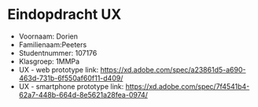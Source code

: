 # Eindopdracht UX

- Voornaam: Dorien
- Familienaam:Peeters
- Studentnummer: 107176
- Klasgroep: 1MMPa
- UX - web prototype link: https://xd.adobe.com/spec/a23861d5-a690-463d-731b-6f550af60f11-d409/
- UX - smartphone prototype link: https://xd.adobe.com/spec/7f4541b4-62a7-448b-664d-8e5621a28fea-0974/